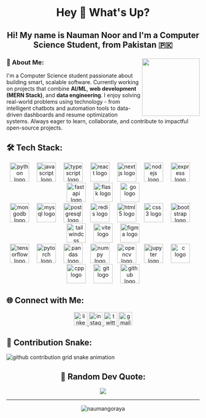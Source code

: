 <h1 align="center">Hey 👋 What's Up?</h1>

<h2 align="center">Hi! My name is Nauman Noor and I'm a Computer Science Student, from Pakistan 🇵🇰</h2>

###
>

###

<img align="right" height="150" src="https://i.imgflip.com/65efzo.gif"  />

### 💫 About Me:
I'm a Computer Science student passionate about building smart, scalable software. Currently working on projects that combine **AI/ML**, **web development (MERN Stack)**, and **data engineering**. I enjoy solving real-world problems using technology - from intelligent chatbots and automation tools to data-driven dashboards and resume optimization systems. Always eager to learn, collaborate, and contribute to impactful open-source projects.

###

## 🛠️ Tech Stack:

<div align="center">
  <img src="https://skillicons.dev/icons?i=python" height="50" alt="python logo"  />
  <img width="12" />
  <img src="https://skillicons.dev/icons?i=js" height="50" alt="javascript logo"  />
  <img width="12" />
  <img src="https://skillicons.dev/icons?i=ts" height="50" alt="typescript logo"  />
  <img width="12" />
  <img src="https://skillicons.dev/icons?i=react" height="50" alt="react logo"  />
  <img width="12" />
  <img src="https://skillicons.dev/icons?i=nextjs" height="50" alt="nextjs logo"  />
  <img width="12" />
  <img src="https://skillicons.dev/icons?i=nodejs" height="50" alt="nodejs logo"  />
  <img width="12" />
  <img src="https://skillicons.dev/icons?i=express" height="50" alt="express logo"  />
  <img width="12" />
  <img src="https://skillicons.dev/icons?i=fastapi" height="50" alt="fastapi logo"  />
  <img width="12" />
  <img src="https://skillicons.dev/icons?i=flask" height="50" alt="flask logo"  />
  <img width="12" />
  <img src="https://skillicons.dev/icons?i=go" height="50" alt="go logo"  />
</div>

<div align="center">
  <img src="https://skillicons.dev/icons?i=mongodb" height="50" alt="mongodb logo"  />
  <img width="12" />
  <img src="https://skillicons.dev/icons?i=mysql" height="50" alt="mysql logo"  />
  <img width="12" />
  <img src="https://skillicons.dev/icons?i=postgres" height="50" alt="postgresql logo"  />
  <img width="12" />
  <img src="https://skillicons.dev/icons?i=redis" height="50" alt="redis logo"  />
  <img width="12" />
  <img src="https://skillicons.dev/icons?i=html" height="50" alt="html5 logo"  />
  <img width="12" />
  <img src="https://skillicons.dev/icons?i=css" height="50" alt="css3 logo"  />
  <img width="12" />
  <img src="https://skillicons.dev/icons?i=bootstrap" height="50" alt="bootstrap logo"  />
  <img width="12" />
  <img src="https://skillicons.dev/icons?i=tailwind" height="50" alt="tailwindcss logo"  />
  <img width="12" />
  <img src="https://skillicons.dev/icons?i=vite" height="50" alt="vite logo"  />
  <img width="12" />
  <img src="https://skillicons.dev/icons?i=figma" height="50" alt="figma logo"  />
</div>

<div align="center">
  <img src="https://skillicons.dev/icons?i=tensorflow" height="50" alt="tensorflow logo"  />
  <img width="12" />
  <img src="https://skillicons.dev/icons?i=pytorch" height="50" alt="pytorch logo"  />
  <img width="12" />
  <img src="https://cdn.jsdelivr.net/gh/devicons/devicon/icons/pandas/pandas-original.svg" height="50" alt="pandas logo"  />
  <img width="12" />
  <img src="https://cdn.jsdelivr.net/gh/devicons/devicon/icons/numpy/numpy-original.svg" height="50" alt="numpy logo"  />
  <img width="12" />
  <img src="https://skillicons.dev/icons?i=opencv" height="50" alt="opencv logo"  />
  <img width="12" />
  <img src="https://cdn.jsdelivr.net/gh/devicons/devicon/icons/jupyter/jupyter-original.svg" height="50" alt="jupyter logo"  />
  <img width="12" />
  <img src="https://skillicons.dev/icons?i=c" height="50" alt="c logo"  />
  <img width="12" />
  <img src="https://skillicons.dev/icons?i=cpp" height="50" alt="cpp logo"  />
  <img width="12" />
  <img src="https://skillicons.dev/icons?i=git" height="50" alt="git logo"  />
  <img width="12" />
  <img src="https://skillicons.dev/icons?i=github" height="50" alt="github logo"  />
</div>

###

## 🌐 Connect with Me:

<div align="center">
  <a href="https://linkedin.com/in/nauman-noor-goraya">
    <img src="https://img.shields.io/static/v1?message=LinkedIn&logo=linkedin&label=&color=0077B5&logoColor=white&labelColor=&style=for-the-badge" height="35" alt="linkedin logo"  />
  </a>
  <a href="https://instagram.com/nauman_noor_">
    <img src="https://img.shields.io/static/v1?message=Instagram&logo=instagram&label=&color=E4405F&logoColor=white&labelColor=&style=for-the-badge" height="35" alt="instagram logo"  />
  </a>
  <a href="https://x.com/naumangoraya1">
    <img src="https://img.shields.io/static/v1?message=Twitter&logo=twitter&label=&color=1DA1F2&logoColor=white&labelColor=&style=for-the-badge" height="35" alt="twitter logo"  />
  </a>
  <a href="mailto:naumanjaat@gmail.com">
    <img src="https://img.shields.io/static/v1?message=Gmail&logo=gmail&label=&color=D14836&logoColor=white&labelColor=&style=for-the-badge" height="35" alt="gmail logo"  />
  </a>
</div>


## 🐍 Contribution Snake:

<picture>
  <source media="(prefers-color-scheme: dark)" srcset="https://raw.githubusercontent.com/naumangoraya/naumangoraya/output/github-contribution-grid-snake-dark.svg">
  <source media="(prefers-color-scheme: light)" srcset="https://raw.githubusercontent.com/naumangoraya/naumangoraya/output/github-contribution-grid-snake.svg">
  <img alt="github contribution grid snake animation" src="https://raw.githubusercontent.com/naumangoraya/naumangoraya/output/github-contribution-grid-snake.svg">
</picture>

###

<div align="center">
  
## 💭 Random Dev Quote:
![](https://quotes-github-readme.vercel.app/api?type=horizontal&theme=dracula)

</div>

---

<div align="center">
  <img src="https://komarev.com/ghpvc/?username=naumangoraya&label=Profile%20views&color=0e75b6&style=flat" alt="naumangoraya" />
</div>

<!-- Proudly created with passion for coding 💻 -->
